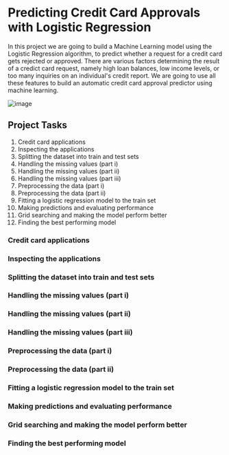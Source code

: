 # Predicting Credit Card Approvals with Logistic Regression

In this project we are going to build a Machine Learning model using the Logistic Regression algorithm, to predict whether a request for a credit card gets rejected or approved. There are various factors determining the result of a credict card request, namely high loan balances, low income levels, or too many inquiries on an individual's credit report. We are going to use all these features to build an automatic credit card approval predictor using machine learning.

![image](https://user-images.githubusercontent.com/113103161/210847647-26a2f4ba-fd06-45f7-bd91-0aec8308d66e.png)

## Project Tasks
1. Credit card applications
2. Inspecting the applications
3. Splitting the dataset into train and test sets
4. Handling the missing values (part i)
5. Handling the missing values (part ii)
6. Handling the missing values (part iii)
7. Preprocessing the data (part i)
8. Preprocessing the data (part ii)
9. Fitting a logistic regression model to the train set
10. Making predictions and evaluating performance
11. Grid searching and making the model perform better
12. Finding the best performing model


### Credit card applications

### Inspecting the applications

### Splitting the dataset into train and test sets

### Handling the missing values (part i)

### Handling the missing values (part ii)

### Handling the missing values (part iii)

### Preprocessing the data (part i)

### Preprocessing the data (part ii)

### Fitting a logistic regression model to the train set

### Making predictions and evaluating performance

### Grid searching and making the model perform better

### Finding the best performing model
